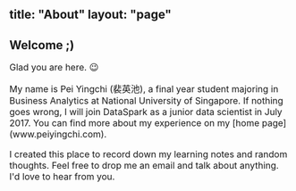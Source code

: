 title: "About"
layout: "page"
---

## Welcome ;)

<p style="font-size:16px"> Glad you are here. 😉 </p> <p style="font-size:16px">My name is Pei Yingchi (裴英池), a final year student majoring in Business Analytics at National University of Singapore. If nothing goes wrong, I will join DataSpark as a junior data scientist in July 2017. You can find more about my experience on my [home page](www.peiyingchi.com). </p> <p style="font-size:16px">I created this place to record down my learning notes and random thoughts. 
Feel free to drop me an email and talk about anything. I'd love to hear from you. </p>


